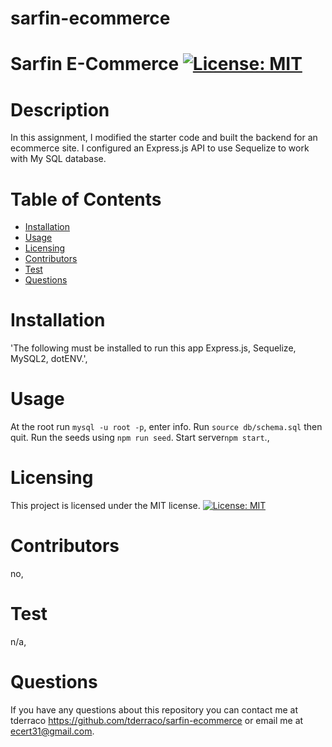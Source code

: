 # sarfin-ecommerce

  # Sarfin E-Commerce                 [![License: MIT](https://img.shields.io/badge/License-MIT-yellow.svg)](https://opensource.org/licenses/MIT)
  # Description
  In this assignment, I modified the starter code and built the backend for an ecommerce site. I configured an Express.js API to use Sequelize to work with My SQL database.
  # Table of Contents
  * [Installation](#installation)
  * [Usage](#usage)
  * [Licensing](#licensing)
  * [Contributors](#contributors)
  * [Test](#test)
  * [Questions](#questions)
 
  # Installation
  'The following must be installed to run this app
  Express.js, Sequelize, MySQL2, dotENV.',

  # Usage
  At the root run `mysql -u root -p`, enter info. Run `source db/schema.sql` then quit. Run the seeds using `npm run seed`. Start server`npm start`.,

  # Licensing 
  This project is licensed under the MIT license.
[![License: MIT](https://img.shields.io/badge/License-MIT-yellow.svg)](https://opensource.org/licenses/MIT)

  # Contributors
  no,

  # Test
  n/a,

  
  # Questions
  If you have any questions about this repository you can contact me at
  tderraco https://github.com/tderraco/sarfin-ecommerce or email me at ecert31@gmail.com.
